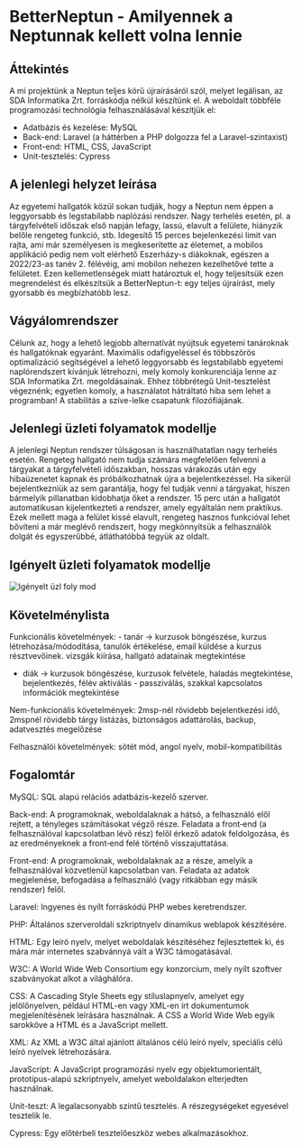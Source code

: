 # BetterNeptun - Amilyennek a Neptunnak kellett volna lennie

## Áttekintés

A mi projektünk a Neptun teljes körű újraírásáról szól, melyet legálisan, az SDA Informatika Zrt. forráskódja nélkül készítünk el.
A weboldalt többféle programozási technológia felhasználásával készítjük el:

- Adatbázis és kezelése: MySQL
- Back-end: Laravel (a háttérben a PHP dolgozza fel a Laravel-szintaxist)
- Front-end: HTML, CSS, JavaScript
- Unit-tesztelés: Cypress 

## A jelenlegi helyzet leírása

Az egyetemi hallgatók közül sokan tudják, hogy a Neptun nem éppen a leggyorsabb és legstabilabb naplózási rendszer.
Nagy terhelés esetén, pl. a tárgyfelvételi időszak első napján lefagy, lassú, elavult a felülete, hiányzik belőle rengeteg funkció, stb.
Idegesítő 15 perces bejelenkezési limit van rajta, ami már személyesen is megkeserítette az életemet, a mobilos applikáció pedig nem
volt elérhető Eszerházy-s diákoknak, egészen a 2022/23-as tanév 2. félévéig, ami mobilon nehezen kezelhetővé tette a felületet.
Ezen kellemetlenségek miatt határoztuk el, hogy teljesítsük ezen megrendelést és elkészítsük a BetterNeptun-t: egy teljes újraírást,
mely gyorsabb és megbízhatóbb lesz.

## Vágyálomrendszer

Célunk az, hogy a lehető legjobb alternatívát nyújtsuk egyetemi tanároknak és hallgatóknak egyaránt. Maximális odafigyeléssel és többszörös
optimalizáció segítségével a lehető leggyorsabb és legstabilabb egyetemi naplórendszert kívánjuk létrehozni, mely komoly konkurenciája lenne
az SDA Informatika Zrt. megoldásainak. Ehhez többrétegű Unit-tesztelést végeznénk; egyetlen komoly, a használatot hátráltató hiba sem lehet
a programban! A stabilitás a szíve-lelke csapatunk filozófiájának.

## Jelenlegi üzleti folyamatok modellje

A jelenlegi Neptun rendszer túlságosan is használhatatlan nagy terhelés esetén. Rengeteg hallgató nem tudja számára megfelelően felvenni a tárgyakat a tárgyfelvételi
időszakban, hosszas várakozás után egy hibaüzenetet kapnak és próbálkozhatnak újra a bejelentkezéssel. Ha sikerül bejelentkezniük az sem garantálja, hogy fel tudják
venni a tárgyakat, hiszen bármelyik pillanatban kidobhatja őket a rendszer. 15 perc után a hallgatót automatikusan kijelentkezteti a rendszer, amely egyáltalán nem
praktikus. Ezek mellett maga a felület kissé elavult, rengeteg hasznos funkcióval lehet bővíteni a már meglévő rendszert, hogy megkönnyítsük a felhasználók dolgát és
egyszerűbbé, átláthatóbbá tegyük az oldalt.

## Igényelt üzleti folyamatok modellje
![Igényelt üzl  foly  mod](https://user-images.githubusercontent.com/78543866/226204795-c97ec319-8de0-4bc5-ade3-f46e49bb8886.png)

## Követelménylista

Funkcionális követelmények: - tanár -> kurzusok böngészése, kurzus létrehozása/módodítása, tanulók értékelése, email küldése a kurzus résztvevőinek. vizsgák kiírása, 
hallgató adatainak megtekintése
 - diák -> kurzusok böngészése, kurzusok felvétele, haladás megtekintése, bejelentkezés,
félév aktiválás - passziválás, szakkal kapcsolatos információk megtekintése
	
Nem-funkcionális követelmények: 2msp-nél rövidebb bejelentkezési idő, 2mspnél rövidebb tárgy listázás, biztonságos adattárolás,
backup, adatvesztés megelőzése

Felhasználói követelmények: sötét mód, angol nyelv, mobil-kompatibilitás

## Fogalomtár

MySQL: SQL alapú relációs adatbázis-kezelő szerver.

Back-end: A programoknak, weboldalaknak a hátsó, a felhasználó elől rejtett, a tényleges számításokat végző része. Feladata a front‑end (a felhasználóval kapcsolatban
lévő rész) felől érkező adatok feldolgozása, és az eredményeknek a front‑end felé történő visszajuttatása.

Front-end: A programoknak, weboldalaknak az a része, amelyik a felhasználóval közvetlenül kapcsolatban van. Feladata az adatok megjelenése, befogadása a felhasználó
(vagy ritkábban egy másik rendszer) felől.

Laravel: Ingyenes és nyílt forráskódú PHP webes keretrendszer.

PHP: Általános szerveroldali szkriptnyelv dinamikus weblapok készítésére.

HTML: Egy leíró nyelv, melyet weboldalak készítéséhez fejlesztettek ki, és mára már internetes szabvánnyá vált a W3C támogatásával.

W3C: A World Wide Web Consortium egy konzorcium, mely nyílt szoftver szabványokat alkot a világhálóra.

CSS: A Cascading Style Sheets egy stíluslapnyelv, amelyet egy jelölőnyelven, például HTML-en vagy XML-en írt dokumentumok megjelenítésének leírására használnak. A CSS
a World Wide Web egyik sarokköve a HTML és a JavaScript mellett.

XML: Az XML a W3C által ajánlott általános célú leíró nyelv, speciális célú leíró nyelvek létrehozására.

JavaScript: A JavaScript programozási nyelv egy objektumorientált, prototípus-alapú szkriptnyelv, amelyet weboldalakon elterjedten használnak.

Unit-teszt: A legalacsonyabb szintű tesztelés. A részegységeket egyesével tesztelik le.

Cypress: Egy előtérbeli tesztelőeszköz webes alkalmazásokhoz.
